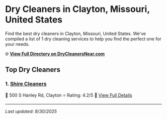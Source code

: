 # Dry Cleaners in Clayton, Missouri, United States

Find the best dry cleaners in Clayton, Missouri, United States. We've compiled a list of 1 dry cleaning services to help you find the perfect one for your needs.

🌐 **[View Full Directory on DryCleanersNear.com](https://drycleanersnear.com/city/US/Missouri/Clayton)**

## Top Dry Cleaners

### 1. [Shire Cleaners](https://drycleanersnear.com/dryCleaner/686f1ee11cef475d4de83ed5/shire-cleaners)
📍 500 S Hanley Rd, Clayton
⭐ Rating: 4.2/5
🔗 [View Full Details](https://drycleanersnear.com/dryCleaner/686f1ee11cef475d4de83ed5/shire-cleaners)


---

*Last updated: 8/30/2025*
